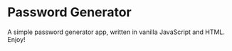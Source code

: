 # Password Generator

A simple password generator app, written in vanilla JavaScript and HTML. Enjoy!